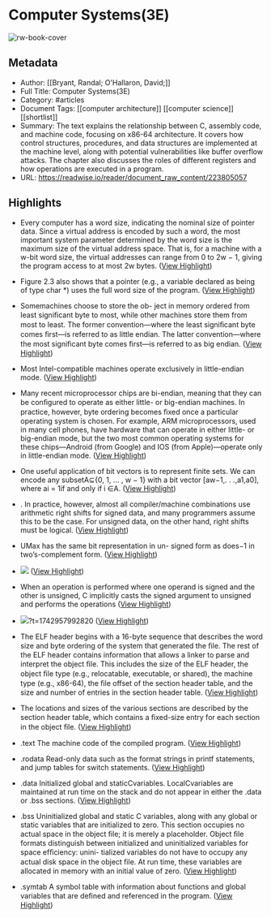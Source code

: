 # Computer Systems(3E)

![rw-book-cover](https://readwise-assets.s3.amazonaws.com/media/reader/parsed_document_assets/223805057/opvVILSLpMr4f965bv9cLHD3BsfHvkO6zJe-Tf6UDsA-cove_NQCqrp7.png)

## Metadata
- Author: [[Bryant, Randal; O'Hallaron, David;]]
- Full Title: Computer Systems(3E)
- Category: #articles
- Document Tags: [[computer architecture]] [[computer science]] [[shortlist]] 
- Summary: The text explains the relationship between C, assembly code, and machine code, focusing on x86-64 architecture. It covers how control structures, procedures, and data structures are implemented at the machine level, along with potential vulnerabilities like buffer overflow attacks. The chapter also discusses the roles of different registers and how operations are executed in a program.
- URL: https://readwise.io/reader/document_raw_content/223805057

## Highlights
- Every computer has a word size, indicating the nominal size of pointer data. Since a virtual address is encoded by such a word, the most important system parameter determined by the word size is the maximum size of the virtual address space. That is, for a machine with a w-bit word size, the virtual addresses can range from 0 to 2w − 1, giving the program access to at most 2w bytes. ([View Highlight](https://read.readwise.io/read/01jkbv4s4946raxecb97r5e571))

- Figure 2.3 also shows that a pointer (e.g., a variable declared as being of type char *) uses the full word size of the program. ([View Highlight](https://read.readwise.io/read/01jkbzbvy73b9pazjj5wrv4fsv))

- Somemachines choose to store the ob- ject in memory ordered from least signiﬁcant byte to most, while other machines store them from most to least. The former convention—where the least signiﬁcant byte comes ﬁrst—is referred to as little endian. The latter convention—where the most signiﬁcant byte comes ﬁrst—is referred to as big endian. ([View Highlight](https://read.readwise.io/read/01jkchchn42tab587zc0jz6fdb))

- Most Intel-compatible machines operate exclusively in little-endian mode. ([View Highlight](https://read.readwise.io/read/01jkcjjnneag748kj9qm4421ze))

- Many recent microprocessor chips are bi-endian, meaning that they can be conﬁgured to operate as either little- or big-endian machines. In practice, however, byte ordering becomes ﬁxed once a particular operating system is chosen. For example, ARM microprocessors, used in many cell phones, have hardware that can operate in either little- or big-endian mode, but the two most common operating systems for these chips—Android (from Google) and IOS (from Apple)—operate only in little-endian mode. ([View Highlight](https://read.readwise.io/read/01jkcjvwfvvv4ps0w0g8p44rn5))

- One useful application of bit vectors is to represent finite sets. We can encode
  any subsetA⊆{0, 1, ... , w − 1} with a bit vector [aw−1,. . .,a1,a0], where ai = 1if and only if i ∈A. ([View Highlight](https://read.readwise.io/read/01jkfvehas0x8a5mkcgjcz0h81))

- . In practice, however, almost all compiler/machine combinations use arithmetic right shifts for signed data, and many programmers assume this to be the case. For unsigned data, on the other hand, right shifts must be logical. ([View Highlight](https://read.readwise.io/read/01jkh78mfepk1n7zrnf7zhe09k))

- UMax has the same bit representation in un- signed form as does−1 in two’s-complement form. ([View Highlight](https://read.readwise.io/read/01jkjfg331b630pthtpvz76crv))

- ![](https://readwise-assets.s3.amazonaws.com/media/reader/pub/fc46ebd993dd14570f0b86622d3245f9.png) ([View Highlight](https://read.readwise.io/read/01jkkskdre90qed7wr4r43x742))

- When an operation is performed where one operand is signed and the other is unsigned, C implicitly casts the signed argument to unsigned and performs the operations ([View Highlight](https://read.readwise.io/read/01jkktd6ytkxq5x9k9abt7rka1))

- ![](https://readwise-assets.s3.amazonaws.com/media/reader/pub/74f4780607d7a834e28101ac900b0713.png)?t=1742957992820 ([View Highlight](https://read.readwise.io/read/01jq868hqqdadx1fp1xzm4bz49))

- The ELF header begins with a 16-byte sequence that describes the word size and byte ordering of the system that generated the ﬁle. The rest of the ELF header contains information that allows a linker to parse and interpret the object ﬁle. This includes the size of the ELF header, the object ﬁle type (e.g., relocatable, executable, or shared), the machine type (e.g., x86-64), the ﬁle offset of the section header table, and the size and number of entries in the section header table. ([View Highlight](https://read.readwise.io/read/01jq86apze58b062pntkbpn98v))

- The locations and sizes of the various sections are described by the section header table, which contains a ﬁxed-size entry for each section in the object ﬁle. ([View Highlight](https://read.readwise.io/read/01jq86bvvbb04yyz59kts4ajkg))

- .text The machine code of the compiled program. ([View Highlight](https://read.readwise.io/read/01jq86hkwve649e1nhaqh00nay))

- .rodata Read-only data such as the format strings in printf statements, and jump tables for switch statements. ([View Highlight](https://read.readwise.io/read/01jq86hpwd9z5m4esn1ffkphmx))

- .data Initialized global and staticCvariables. LocalCvariables are maintained at run time on the stack and do not appear in either the .data or .bss sections. ([View Highlight](https://read.readwise.io/read/01jq86hsecd0fc3nj4xgmhdxvj))

- .bss Uninitialized global and static C variables, along with any global or static variables that are initialized to zero. This section occupies no actual space in the object ﬁle; it is merely a placeholder. Object ﬁle formats distinguish between initialized and uninitialized variables for space efﬁciency: unini- tialized variables do not have to occupy any actual disk space in the object ﬁle. At run time, these variables are allocated in memory with an initial value of zero. ([View Highlight](https://read.readwise.io/read/01jq86y2q9gpc0ch6xhtw7aztx))

- .symtab A symbol table with information about functions and global variables that are deﬁned and referenced in the program. ([View Highlight](https://read.readwise.io/read/01jq8787d5pn66wmda07hfh0k7))

